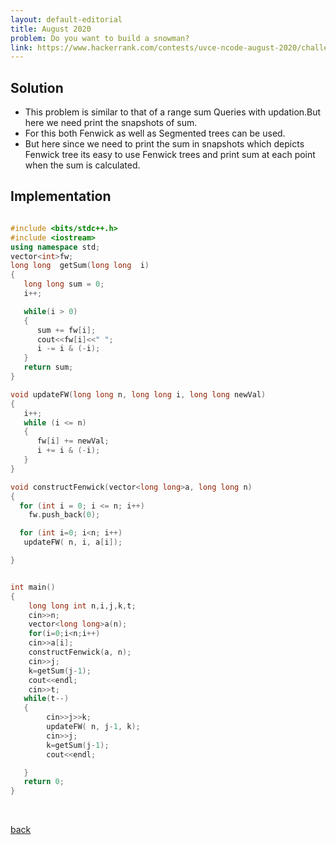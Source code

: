 ```yaml
---
layout: default-editorial
title: August 2020
problem: Do you want to build a snowman?
link: https://www.hackerrank.com/contests/uvce-ncode-august-2020/challenges/do-you-want-to-build-a-snowman-1
---
```


## Solution

* This problem is similar to that of a range sum Queries with updation.But here we need print the snapshots of sum.
* For this both Fenwick as well as Segmented trees can be used.
* But here since we need to print the sum in snapshots which depicts Fenwick tree its easy to use Fenwick trees and print sum at each point when the sum is calculated.

## Implementation

```cpp

#include <bits/stdc++.h>
#include <iostream>
using namespace std;
vector<int>fw;
long long  getSum(long long  i)
{
   long long sum = 0;
   i++;

   while(i > 0)
   {
      sum += fw[i];
      cout<<fw[i]<<" ";
      i -= i & (-i);
   }
   return sum;
}

void updateFW(long long n, long long i, long long newVal)
{
   i++;
   while (i <= n)
   {
      fw[i] += newVal;
      i += i & (-i);
   }
}

void constructFenwick(vector<long long>a, long long n)
{
  for (int i = 0; i <= n; i++)
    fw.push_back(0);

  for (int i=0; i<n; i++)
   updateFW( n, i, a[i]);

}


int main()
{
    long long int n,i,j,k,t;
    cin>>n;
    vector<long long>a(n);
    for(i=0;i<n;i++)
    cin>>a[i];
    constructFenwick(a, n);
    cin>>j;
    k=getSum(j-1);
    cout<<endl;
    cin>>t;
   while(t--)
   {
        cin>>j>>k;
        updateFW( n, j-1, k);
        cin>>j;
        k=getSum(j-1);
        cout<<endl;

   }
   return 0;
}

```

<br>

[back](./index.html)
